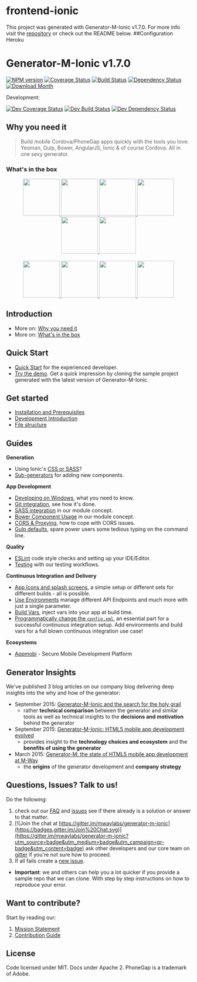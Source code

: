 # frontend-ionic
This project was generated with Generator-M-Ionic v1.7.0. For more info visit the [repository](https://github.com/mwaylabs/generator-m-ionic) or check out the README below.
##Configuration Heroku
	

# Generator-M-Ionic v1.7.0

[![NPM version](http://img.shields.io/npm/v/generator-m-ionic.svg?style=flat-square)][npm-url]
[![Coverage Status](http://img.shields.io/coveralls/mwaylabs/generator-m-ionic/master.svg?style=flat-square)][coveralls-url]
[![Build Status](https://img.shields.io/travis/mwaylabs/generator-m-ionic/master.svg?style=flat-square)][travis-url]
[![Dependency Status](http://img.shields.io/david/mwaylabs/generator-m-ionic/master.svg?style=flat-square)][daviddm-url]
[![Download Month](http://img.shields.io/npm/dm/generator-m-ionic.svg?style=flat-square)][npm-url]

[npm-url]: https://npmjs.org/package/generator-m-ionic
[coveralls-url]: https://coveralls.io/r/mwaylabs/generator-m-ionic?branch=master
[travis-url]: https://travis-ci.org/mwaylabs/generator-m-ionic
[daviddm-url]: https://david-dm.org/mwaylabs/generator-m-ionic

Development:

[![Dev Coverage Status](http://img.shields.io/coveralls/mwaylabs/generator-m-ionic/dev.svg?style=flat-square)][coveralls-url]
[![Dev Build Status](https://img.shields.io/travis/mwaylabs/generator-m-ionic/dev.svg?style=flat-square)][travis-url]
[![Dev Dependency Status](http://img.shields.io/david/mwaylabs/generator-m-ionic/dev.svg?style=flat-square)](https://david-dm.org/mwaylabs/generator-m-ionic/dev)


## Why you need it
> Build mobile Cordova/PhoneGap apps quickly with the tools you love:
Yeoman, Gulp, Bower, AngularJS, Ionic & of course Cordova. All in one sexy generator.

### What's in the box

<p align="center">
  <a href="http://yeoman.io/" target="_blank" alt="yeoman" title="yeoman">
    <img height="100" src="https://cloud.githubusercontent.com/assets/1370779/6041228/c1f91cac-ac7a-11e4-9c85-1a5298e29067.png">
  </a>
  <a href="http://gulpjs.com/" target="_blank" alt="gulp" title="gulp">
    <img height="100" src="https://cloud.githubusercontent.com/assets/1370779/9409728/c5332474-481c-11e5-9a6e-74641a0f1782.png">
  </a>
  <a href="http://bower.io/" target="_blank" alt="bower" title="bower">
    <img height="100" src="https://cloud.githubusercontent.com/assets/1370779/6041250/ef9a78b8-ac7a-11e4-9586-7e7e894e201e.png">
  </a>
  <a href="https://angularjs.org/" target="_blank" alt="angular" title="angular">
    <img height="100" src="https://cloud.githubusercontent.com/assets/1370779/6041199/5978cb96-ac7a-11e4-9568-829e2ea4312f.png">
  </a>
  <a href="http://ionicframework.com/" target="_blank" alt="ionic" title="ionic">
    <img height="100" src="https://cloud.githubusercontent.com/assets/1370779/6041296/59c5717a-ac7b-11e4-9d5d-9c5232aace64.png">
  </a>
  <a href="http://cordova.apache.org/" target="_blank" alt="cordova" title="cordova">
    <img height="100" src="https://cloud.githubusercontent.com/assets/1370779/6041269/20ed1196-ac7b-11e4-8707-68fa331f1aeb.png">
  </a>
  <br>
  <br>
  <a href="http://sass-lang.com/" target="_blank" alt="sass" title="sass">
    <img height="100" src="https://cloud.githubusercontent.com/assets/1370779/9410121/c330a3de-481e-11e5-8a69-ca0c56f6cabc.png">
  </a>
  <a href="http://karma-runner.github.io/" target="_blank" alt="karma" title="karma">
    <img height="100" src="https://cloud.githubusercontent.com/assets/1370779/9410216/44fef8fc-481f-11e5-8037-2f7f03678f4c.png">
  </a>
  <a href="http://jasmine.github.io/" target="_blank" alt="jasmine" title="jasmine">
    <img height="100" src="https://cloud.githubusercontent.com/assets/1370779/9410153/ebd46a00-481e-11e5-9864-f00fa8427d17.png">
  </a>
  <a href="https://angular.github.io/protractor/#/" target="_blank" alt="protractor" title="protractor">
    <img height="100" src="https://cloud.githubusercontent.com/assets/1370779/9410114/b99aaa9a-481e-11e5-8655-ebc1e324200d.png">
  </a>
</p>

## Introduction
- More on: [Why you need it](https://github.com/mwaylabs/generator-m-ionic/tree/master/docs/intro/why_you_need_it.md)
- More on: [What's in the box](https://github.com/mwaylabs/generator-m-ionic/tree/master/docs/intro/whats_in_the_box.md)

## Quick Start
- [Quick Start](https://github.com/mwaylabs/generator-m-ionic/tree/master/docs/intro/quick_start.md) for the experienced developer.
- [Try the demo](https://github.com/mwaylabs/generator-m-ionic-demo). Get a quick impression by cloning the sample project generated with the latest version of Generator-M-Ionic.

## Get started
- [Installation and Prerequisites](https://github.com/mwaylabs/generator-m-ionic/tree/master/docs/start/installation_prerequisites.md)
- [Development Introduction](https://github.com/mwaylabs/generator-m-ionic/tree/master/docs/start/development_intro.md)
- [File structure](https://github.com/mwaylabs/generator-m-ionic/tree/master/docs/start/file_structure.md)

## Guides

**Generation**
- Using Ionic's [CSS or SASS](https://github.com/mwaylabs/generator-m-ionic/tree/master/docs/guides/ionic_css_or_sass.md)?
- [Sub-generators](https://github.com/mwaylabs/generator-m-ionic/tree/master/docs/guides/sub_generators.md) for adding new components.

**App Development**
- [Developing on Windows](https://github.com/mwaylabs/generator-m-ionic/tree/master/docs/guides/windows.md), what you need to know.
- [Git integration](https://github.com/mwaylabs/generator-m-ionic/tree/master/docs/guides/git_integration.md), see how it's done.
- [SASS integration](https://github.com/mwaylabs/generator-m-ionic/tree/master/docs/guides/sass_integration.md) in our module concept.
- [Bower Component Usage](https://github.com/mwaylabs/generator-m-ionic/tree/master/docs/guides/bower_component_usage.md) in our module concept.
- [CORS & Proxying](https://github.com/mwaylabs/generator-m-ionic/tree/master/docs/guides/cors_proxy.md), how to cope with CORS issues.
- [Gulp defaults](https://github.com/mwaylabs/generator-m-ionic/tree/master/docs/guides/gulp_defaults.md), spare power users some tedious typing on the command line.

**Quality**
- [ESLint](https://github.com/mwaylabs/generator-m-ionic/tree/master/docs/guides/eslint.md) code style checks and setting up your IDE/Editor.
- [Testing](https://github.com/mwaylabs/generator-m-ionic/tree/master/docs/guides/testing.md) with our testing workflows.

**Continuous Integration and Delivery**
- [App Icons and splash screens](https://github.com/mwaylabs/generator-m-ionic/tree/master/docs/guides/icons_splash_screens.md), a simple setup or different sets for different builds - all is possible.
- [Use Environments](https://github.com/mwaylabs/generator-m-ionic/tree/master/docs/guides/environments.md) manage different API Endpoints and much more with just a single parameter.
- [Build Vars](https://github.com/mwaylabs/generator-m-ionic/tree/master/docs/guides/build_vars.md), inject vars into your app at build time.
- [Programmatically change the `config.xml`](https://github.com/mwaylabs/generator-m-ionic/tree/master/docs/guides/programmatically_change_configxml.md), an essential part for a successful continuous integration setup. Add environments and build vars for a full blown continuous integration use case!

**Ecosystems**
- [Appmobi](https://github.com/mwaylabs/generator-m-ionic/tree/master/docs/ecosystems/appmobi.md) - Secure Mobile Development Platform

## Generator Insights
We've published 3 blog articles on our company blog delivering deep insights into the why and how of the generator:
- September 2015: [Generator-M-Ionic and the search for the holy grail](http://blog.mwaysolutions.com/2015/09/21/generator-m-ionic-and-the-search-for-the-holy-grail/)
  - rather **technical comparison** between the generator and similar tools as well as technical insights to the **decisions and motivation** behind the generator
- September 2015: [Generator-M-Ionic: HTML5 mobile app development evolved](http://blog.mwaysolutions.com/2015/09/10/generator-m-ionic-html5-mobile-app-development-evolved/)
    - provides insight to the **technology choices and ecosystem** and the **benefits of using the generator**
- March 2015: [Generator-M: the state of HTML5 mobile app development at M-Way](http://blog.mwaysolutions.com/2015/03/26/generator-m-the-state-of-html5-mobile-app-development-at-m-way/)
  - the **origins** of the generator development and **company strategy**


## Questions, Issues? Talk to us!
Do the following:
 1. check out our [FAQ](https://github.com/mwaylabs/generator-m-ionic/tree/master/docs/contribute/faq.md) and [issues](https://github.com/mwaylabs/generator-m-ionic/issues) see if there already is a solution or answer to that matter.
 2. [![Join the chat at https://gitter.im/mwaylabs/generator-m-ionic](https://badges.gitter.im/Join%20Chat.svg)](https://gitter.im/mwaylabs/generator-m-ionic?utm_source=badge&utm_medium=badge&utm_campaign=pr-badge&utm_content=badge)  ask other developers and our core team on [gitter](https://gitter.im/mwaylabs/generator-m-ionic) if you're not sure how to proceed.
 3. If all fails create a [new issue](https://github.com/mwaylabs/generator-m-ionic/issues/new).
- **Important**: we and others can help you a lot quicker if you provide a sample repo that we can clone. With step by step instructions on how to reproduce your error.

## Want to contribute?
Start by reading our:

1. [Mission Statement](https://github.com/mwaylabs/generator-m-ionic/tree/master/docs/contribute/mission_statement.md)
2. [Contribution Guide](https://github.com/mwaylabs/generator-m-ionic/tree/master/docs/contribute/contribution_guide.md)


## License
Code licensed under MIT. Docs under Apache 2. PhoneGap is a trademark of Adobe.
